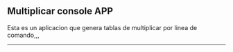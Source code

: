 
## Multiplicar console APP

Esta es un aplicacion que genera tablas de multiplicar por linea de comando,,,

----------------------------------------